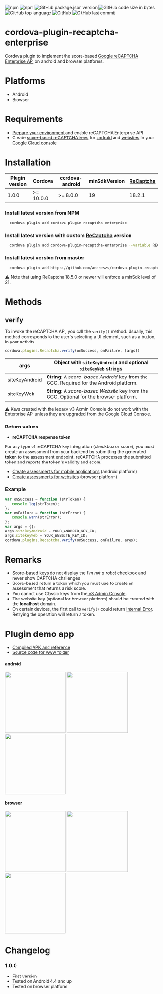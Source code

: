 ![npm](https://img.shields.io/npm/dt/cordova-plugin-recaptcha-v2) ![npm](https://img.shields.io/npm/v/cordova-plugin-recaptcha-v2) ![GitHub package.json version](https://img.shields.io/github/package-json/v/andreszs/cordova-plugin-recaptcha-v2?color=FF6D00&label=master&logo=github) ![GitHub code size in bytes](https://img.shields.io/github/languages/code-size/andreszs/cordova-plugin-recaptcha-v2) ![GitHub top language](https://img.shields.io/github/languages/top/andreszs/cordova-plugin-recaptcha-v2) ![GitHub](https://img.shields.io/github/license/andreszs/cordova-plugin-recaptcha-v2) ![GitHub last commit](https://img.shields.io/github/last-commit/andreszs/cordova-plugin-recaptcha-v2)

# cordova-plugin-recaptcha-enterprise

Cordova plugin to implement the score-based [Google reCAPTCHA Enterprise API](https://cloud.google.com/recaptcha-enterprise/docs/overview "Google reCAPTCHA Enterprise API") on android and browser platforms.

# Platforms

- Android
- Browser

# Requirements

- [Prepare your environment](https://cloud.google.com/recaptcha-enterprise/docs/prepare-environment "Prepare your environment") and enable reCAPTCHA Enterprise API
- Create [score-based reCAPTCHA keys](https://cloud.google.com/recaptcha-enterprise/docs/keys "score-based reCAPTCHA keys") for [android](https://cloud.google.com/recaptcha-enterprise/docs/create-key-mobile "android") and [websites](https://cloud.google.com/recaptcha-enterprise/docs/create-key-website "websites") in your[ Google Cloud console](https://console.cloud.google.com/security/recaptcha?orgonly=true&project=plugin-demo-1718371135488&supportedpurview=organizationId,folder,project " Google Cloud console")

# Installation

| Plugin version | Cordova | cordova-android | minSdkVersion | [ReCaptcha](https://mvnrepository.com/artifact/com.google.android.recaptcha/recaptcha "recaptcha") |
| --- | --- | --- | --- | --- |
| 1.0.0 | >= 10.0.0 | >= 8.0.0 | 19 | 18.2.1 |

### Install latest version from NPM

```bash
  cordova plugin add cordova-plugin-recaptcha-enterprise
```

### Install latest version with custom [ReCaptcha](https://mvnrepository.com/artifact/com.google.android.recaptcha/recaptcha) version

```bash
  cordova plugin add cordova-plugin-recaptcha-enterprise --variable RECAPTCHA_VERSION=18.2.1
```

### Install latest version from master

```bash
  cordova plugin add https://github.com/andreszs/cordova-plugin-recaptcha-enterprise
```
⚠ Note that using ReCaptcha 18.5.0 or newer will enforce a minSdk level of 21.

# Methods

## verify

To invoke the reCAPTCHA API, you call the `verify()` method. Usually, this method corresponds to the user's selecting a UI element, such as a button, in your activity.

```javascript
cordova.plugins.Recaptcha.verify(onSuccess, onFailure, [args])
```

| **args** | Object with `siteKeyAndroid` and optional `siteKeyWeb` strings |
| --- | --- |
| siteKeyAndroid | **String**: A *score-based Android* key from the GCC. Required for the Android platform. |
| siteKeyWeb | **String**: A *score-based Website* key from the GCC. Optional for the browser platform. |

⚠ Keys created with the legacy [v3 Admin Console](https://www.google.com/recaptcha/admin/ "v3 Admin Console") do not work with the Enterprise API unless they are upgraded from the Google Cloud Console.

### Return values

- **reCAPTCHA response token**

For any type of reCAPTCHA key integration (checkbox or score), you must create an assessment from your backend by submitting the generated **token** to the assessment endpoint. reCAPTCHA processes the submitted token and reports the token's validity and score.

- [Create assessments for mobile applications](https://cloud.google.com/recaptcha-enterprise/docs/create-assessment-mobile "Create assessments for mobile applications") (android platform)
- [Create assessments for websites](https://cloud.google.com/recaptcha-enterprise/docs/create-assessment-website "Create assessments for websites") (browser platform)

### Example

 ```javascript
var onSuccess = function (strToken) {
    console.log(strToken);
};
var onFailure = function (strError) {
    console.warn(strError);
};
var args = {};
args.sitekeyAndroid = YOUR_ANDROID_KEY_ID;
args.sitekeyWeb = YOUR_WEBSITE_KEY_ID;
cordova.plugins.Recaptcha.verify(onSuccess, onFailure, args);
```

# Remarks

- Score-based keys do not display the *I'm not a robot* checkbox and never show CAPTCHA challenges
- Score-based return a token which you must use to create an assessment that returns a risk score.
- You cannot use Classic keys from the[ v3 Admin Console](https://www.google.com/recaptcha/admin " v3 Admin Console").
- The website key (optional for browser platform) should be created with the **localhost** domain.
- On certain devices, the first call to `verify()` could return [Internal Error](https://cloud.google.com/recaptcha-enterprise/docs/reference/android/com/google/android/recaptcha/RecaptchaErrorCode#INTERNAL_ERROR "Internal Error"). Retrying the operation will return a token.

# Plugin demo app

- [Compiled APK and reference](https://www.andreszsogon.com/cordova-recaptcha-enterprise-demo/)
- [Source code for www folder](https://github.com/andreszs/cordova-plugin-demos)

#### android
<img src="https://github.com/andreszs/cordova-plugin-demos/blob/main/com.andreszs.grecaptcha.demo/screenshots/android/grecaptcha-01.png?raw=true" width="200" /> <img src="https://github.com/andreszs/cordova-plugin-demos/blob/main/com.andreszs.grecaptcha.demo/screenshots/android/grecaptcha-02.png?raw=true" width="200" /> <img src="https://github.com/andreszs/cordova-plugin-demos/blob/main/com.andreszs.grecaptcha.demo/screenshots/android/grecaptcha-03.png?raw=true" width="200" />

#### browser
<img src="https://github.com/andreszs/cordova-plugin-demos/blob/main/com.andreszs.grecaptcha.demo/screenshots/browser/grecaptcha-01.png?raw=true" width="200" /> <img src="https://github.com/andreszs/cordova-plugin-demos/blob/main/com.andreszs.grecaptcha.demo/screenshots/browser/grecaptcha-02.png?raw=true" width="200" /> <img src="https://github.com/andreszs/cordova-plugin-demos/blob/main/com.andreszs.grecaptcha.demo/screenshots/browser/grecaptcha-03.png?raw=true" width="200" />

# Changelog

### 1.0.0

- First version
- Tested on Android 4.4 and up
- Tested on browser platform
